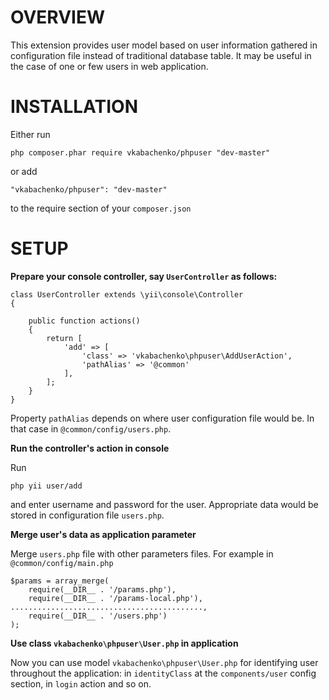 OVERVIEW
========

This extension provides user model based on user information gathered in configuration file instead of traditional database table. It may be useful in the case of one or few users in web application.

INSTALLATION
============

Either run

``` 
php composer.phar require vkabachenko/phpuser "dev-master"
```

or add

```
"vkabachenko/phpuser": "dev-master"
```

to the require section of your `composer.json`

SETUP
=====

**Prepare your console controller, say `UserController` as follows:**

```
class UserController extends \yii\console\Controller
{

    public function actions()
    {
        return [
            'add' => [
                'class' => 'vkabachenko\phpuser\AddUserAction',
                'pathAlias' => '@common'
            ],
        ];
    }
}
```

Property `pathAlias` depends on where user configuration file would be. In that case in `@common/config/users.php`.

**Run the controller's action in console**

Run 

```
php yii user/add
```

and enter username and password for the user. Appropriate data would be stored in configuration file `users.php`.

**Merge user's data as application parameter**

Merge `users.php` file with other parameters files. For example in `@common/config/main.php`

```
$params = array_merge(
    require(__DIR__ . '/params.php'),
    require(__DIR__ . '/params-local.php'),
...........................................,
    require(__DIR__ . '/users.php')
);
```

**Use class `vkabachenko\phpuser\User.php` in application**

Now you can use model `vkabachenko\phpuser\User.php` for identifying user throughout the application: in `identityClass` at the `components/user` config section, in `login` action and so on. 





